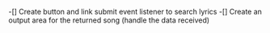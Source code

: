 -[] Create button and link submit event listener to search lyrics
-[] Create an output area for the returned song (handle the data received)
